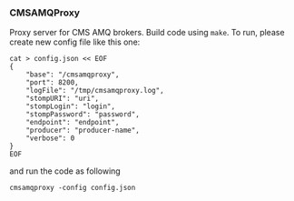 ### CMSAMQProxy
Proxy server for CMS AMQ brokers. Build code using `make`.
To run, please create new config file like this one:
```
cat > config.json << EOF
{
    "base": "/cmsamqproxy",
    "port": 8200,
    "logFile": "/tmp/cmsamqproxy.log",
    "stompURI": "uri",
    "stompLogin": "login",
    "stompPassword": "password",
    "endpoint": "endpoint",
    "producer": "producer-name",
    "verbose": 0
}
EOF
```
and run the code as following
```
cmsamqproxy -config config.json
```
